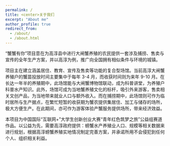 ```yaml
---
permalink: /
title: <center>关于我们
excerpt: "About me"
author_profile: true
redirect_from: 
  - /about/
  - /about.html
---
```


“蟹蟹有你”项目意在为高淳县中进行大闸蟹养殖的农民提供一套涉及捕捞、售卖与宣传的全年生产方案，并以高淳为例，推广向全国拥有相似条件与环境的城镇。

项目主在建立涵盖居住、教育、宣传及售卖等功能的复合型场馆。当前高淳大闸蟹养殖户的蟹苗投放时间主要集中于每年 3-4 月，而收获时间则为来年 9-10 月。在长达一年半的养殖期中，此场馆能与大闸蟹博物馆联动，成为科普讲堂，为养殖户科普水产知识。此外，场馆可成为当地蟹养殖文化的标杆，吸引外来游客，售卖相关文创产品，为当地带来就业人口与额外收入。而在捕捞期中，此场馆则可作为临时居所与生产据点，在繁忙短暂的收获期为蟹农提供集居住、加工与储存的场所，极大方便生产。在此期间，亦可作为游客体验产蟹服务提供场所，带来经济效益。

本项目为中国国际“互联网+”大学生创新创业大赛“青年红色筑梦之旅”公益组赛道作品。以公益为先，需要高淳政府提供：螃蟹水产养殖业人口、规模等相关数据来进行规划，根据高淳螃蟹养殖实地情况制定完善方案，并承诺所用不会侵犯到任何个人、组织相关利益。
